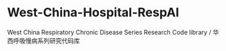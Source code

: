 # West-China-Hospital-RespAI
West China Respiratory Chronic Disease Series Research Code library / 华西呼吸慢病系列研究代码库
